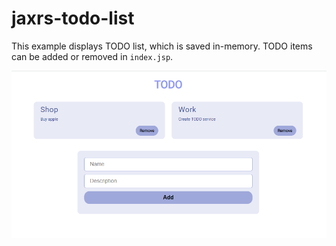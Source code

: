 # jaxrs-todo-list

This example displays TODO list, which is saved in-memory. TODO items can be added or removed in `index.jsp`.

![alt text](https://github.com/benjamindobravec/jaxrs-todo-list/blob/main/screenshot.png?raw=true)
